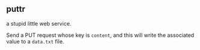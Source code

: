 puttr
-----

a stupid little web service.


Send a PUT request whose key is `content`, and this will write the associated
value to a `data.txt` file.

